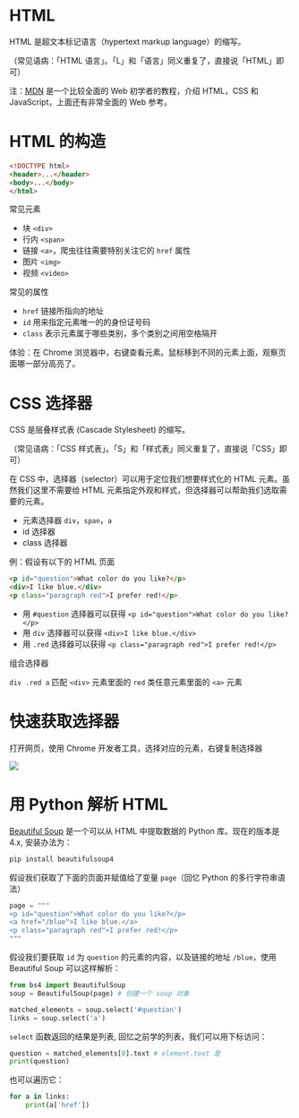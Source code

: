 # HTML

HTML 是超文本标记语言（hypertext markup language）的缩写。

（常见语病：「HTML 语言」。「L」和「语言」同义重复了，直接说「HTML」即可）

注：[MDN](https://developer.mozilla.org/zh-CN/docs/Learn) 是一个比较全面的 Web 初学者的教程，介绍 HTML，CSS 和 JavaScript，上面还有非常全面的 Web 参考。

# HTML 的构造

```html
<!DOCTYPE html>
<header>...</header>
<body>...</body>
</html>
```

常见元素

- 块 `<div>`
- 行内 `<span>`
- 链接 `<a>`，爬虫往往需要特别关注它的 `href` 属性
- 图片 `<img>`
- 视频 `<video>`

常见的属性

- `href` 链接所指向的地址
- `id` 用来指定元素唯一的的身份证号码
- `class` 表示元素属于哪些类别，多个类别之间用空格隔开

体验：在 Chrome 浏览器中，右键查看元素。鼠标移到不同的元素上面，观察页面哪一部分高亮了。

# CSS 选择器

CSS 是层叠样式表 (Cascade Stylesheet) 的缩写。

（常见语病：「CSS 样式表」。「S」和「样式表」同义重复了，直接说「CSS」即可）

在 CSS 中，选择器（selector）可以用于定位我们想要样式化的 HTML 元素。虽然我们这里不需要给 HTML 元素指定外观和样式，但选择器可以帮助我们选取需要的元素。

- 元素选择器 `div`，`span`，`a`
- id 选择器
- class 选择器

例：假设有以下的 HTML 页面

```html
<p id="question">What color do you like?</p>
<div>I like blue.</div>
<p class="paragraph red">I prefer red!</p>
```

- 用 `#question` 选择器可以获得 `<p id="question">What color do you like?</p>`
- 用 `div` 选择器可以获得 `<div>I like blue.</div>`
- 用 `.red` 选择器可以获得 `<p class="paragraph red">I prefer red!</p>`

组合选择器

`div .red a` 匹配 `<div>` 元素里面的 `red` 类任意元素里面的 `<a>` 元素

# 快速获取选择器

打开网页，使用 Chrome 开发者工具，选择对应的元素，右键复制选择器

![](https://ws4.sinaimg.cn/large/006tNbRwgy1fwg9c1zimaj31em0msdka.jpg)

# 用 Python 解析 HTML

[Beautiful Soup](https://www.crummy.com/software/BeautifulSoup/bs4/doc.zh/) 是一个可以从 HTML 中提取数据的 Python 库。现在的版本是 4.x, 安装办法为：

```python
pip install beautifulsoup4
```

假设我们获取了下面的页面并赋值给了变量 `page`（回忆 Python 的多行字符串语法）

```python
page = """
<p id="question">What color do you like?</p>
<a href="/blue">I like blue.</a>
<p class="paragraph red">I prefer red!</p>
"""
```

假设我们要获取 `id` 为 `question` 的元素的内容，以及链接的地址 `/blue`，使用 Beautiful Soup 可以这样解析：

```python
from bs4 import BeautifulSoup
soup = BeautifulSoup(page) # 创建一个 soup 对象

matched_elements = soup.select('#question')
links = soup.select('a')
```

`select` 函数返回的结果是列表, 回忆之前学的列表，我们可以用下标访问：

```python
question = matched_elements[0].text # element.text 是
print(question)
```

也可以遍历它：

```python
for a in links:
    print(a['href'])
```
